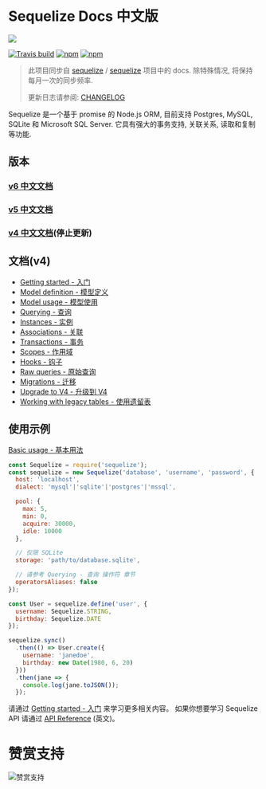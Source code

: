 # Sequelize Docs 中文版

![](http://docs.sequelizejs.com/manual/asset/logo-small.png)

[![Travis build](https://img.shields.io/travis/sequelize/sequelize/master.svg?style=flat-square)](https://travis-ci.org/sequelize/sequelize)
[![npm](https://img.shields.io/npm/dm/sequelize.svg?style=flat-square)](https://npmjs.org/package/sequelize)
[![npm](https://img.shields.io/npm/v/sequelize.svg?style=flat-square)](https://github.com/sequelize/sequelize/releases)

> 此项目同步自 [sequelize](https://github.com/sequelize) / [sequelize](https://github.com/sequelize/sequelize) 项目中的  docs. 除特殊情况, 将保持每月一次的同步频率.
> 
> 更新日志请参阅: [CHANGELOG](CHANGELOG.md)

Sequelize 是一个基于 promise 的 Node.js ORM, 目前支持 Postgres, MySQL, SQLite 和 Microsoft SQL Server. 它具有强大的事务支持, 关联关系, 读取和复制等功能.

## 版本

### [v6 中文文档](https://github.com/demopark/sequelize-docs-Zh-CN/tree/master)

### [v5 中文文档](https://github.com/demopark/sequelize-docs-Zh-CN/tree/v5)

### [v4 中文文档](https://github.com/demopark/sequelize-docs-Zh-CN/tree/v4)(停止更新)

## 文档(v4)

- [Getting started - 入门](getting-started.md)
- [Model definition - 模型定义](models-definition.md)
- [Model usage - 模型使用](models-usage.md)
- [Querying - 查询](querying.md)
- [Instances - 实例](instances.md)
- [Associations - 关联](associations.md)
- [Transactions - 事务](transactions.md)
- [Scopes - 作用域](scopes.md)
- [Hooks - 钩子](hooks.md)
- [Raw queries - 原始查询](raw-queries.md)
- [Migrations - 迁移](migrations.md)
- [Upgrade to V4 - 升级到 V4](upgrade-to-v4.md)
- [Working with legacy tables - 使用遗留表](legacy.md)

## 使用示例

[Basic usage - 基本用法](usage.md)

```js
const Sequelize = require('sequelize');
const sequelize = new Sequelize('database', 'username', 'password', {
  host: 'localhost',
  dialect: 'mysql'|'sqlite'|'postgres'|'mssql',

  pool: {
    max: 5,
    min: 0,
    acquire: 30000,
    idle: 10000
  },

  // 仅限 SQLite
  storage: 'path/to/database.sqlite',

  // 请参考 Querying - 查询 操作符 章节
  operatorsAliases: false
});

const User = sequelize.define('user', {
  username: Sequelize.STRING,
  birthday: Sequelize.DATE
});

sequelize.sync()
  .then(() => User.create({
    username: 'janedoe',
    birthday: new Date(1980, 6, 20)
  }))
  .then(jane => {
    console.log(jane.toJSON());
  });
```

请通过 [Getting started - 入门](getting-started.md) 来学习更多相关内容。 如果你想要学习 Sequelize API 请通过 [API Reference](http://docs.sequelizejs.com/identifiers) (英文)。

# 赞赏支持
![赞赏支持](https://raw.githubusercontent.com/demopark/electron-api-demos-Zh_CN/master/assets/img/td.png)
